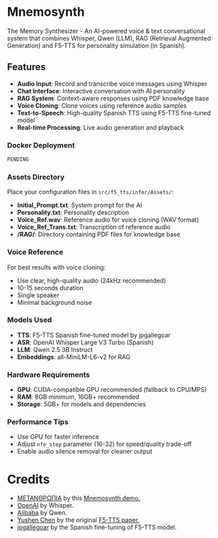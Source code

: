 # Mnemosynth
The Memory Synthesizer - An AI-powered voice & text conversational system that combines Whisper, Qwen (LLM), RAG (Retrieval Augmented Generation) and F5-TTS for personality simulation (in Spanish).

## Features

- **Audio Input**: Record and transcribe voice messages using Whisper
- **Chat Interface**: Interactive conversation with AI personality
- **RAG System**: Context-aware responses using PDF knowledge base
- **Voice Cloning**: Clone voices using reference audio samples
- **Text-to-Speech**: High-quality Spanish TTS using F5-TTS fine-tuned model
- **Real-time Processing**: Live audio generation and playback

### Docker Deployment

```bash
PENDING
```

### Assets Directory

Place your configuration files in `src/f5_tts/infer/Assets/`:

- **Initial_Prompt.txt**: System prompt for the AI
- **Personality.txt**: Personality description
- **Voice_Ref.wav**: Reference audio for voice cloning (WAV format)
- **Voice_Ref_Trans.txt**: Transcription of reference audio
- **/RAG/**: Directory containing PDF files for knowledge base

### Voice Reference

For best results with voice cloning:
- Use clear, high-quality audio (24kHz recommended)
- 10-15 seconds duration
- Single speaker
- Minimal background noise

### Models Used

- **TTS**: F5-TTS Spanish fine-tuned model by jpgallegoar
- **ASR**: OpenAI Whisper Large V3 Turbo (Spanish)
- **LLM**: Qwen 2.5 3B Instruct
- **Embeddings**: all-MiniLM-L6-v2 for RAG

### Hardware Requirements

- **GPU**: CUDA-compatible GPU recommended (fallback to CPU/MPS)
- **RAM**: 8GB minimum, 16GB+ recommended
- **Storage**: 5GB+ for models and dependencies

### Performance Tips

- Use GPU for faster inference
- Adjust `nfe_step` parameter (16-32) for speed/quality trade-off
- Enable audio silence removal for cleaner output

# Credits
* [ΜΕΤΑΝΘΡΩΠΙΑ](https://github.com/METANTROP-IA) by this [Mnemosynth demo.](https://github.com/Metantrop-IA/Mnemosynth-03)
* [OpenAI](https://huggingface.co/openai) by Whisper.
* [Alibaba](https://huggingface.co/Qwen) by Qwen.                     
* [Yushen Chen](https://huggingface.co/SWivid) by the original [F5-TTS paper.](https://arxiv.org/abs/2410.06885)
* [jpgallegoar](https://github.com/jpgallegoar) by the Spanish fine-tuning of F5-TTS model.